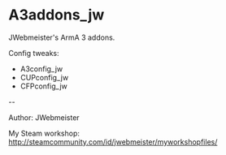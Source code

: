 # A3addons_jw

JWebmeister's ArmA 3 addons.

Config tweaks:
- A3config_jw
- CUPconfig_jw
- CFPconfig_jw

--

Author:
JWebmeister

My Steam workshop: 
http://steamcommunity.com/id/jwebmeister/myworkshopfiles/